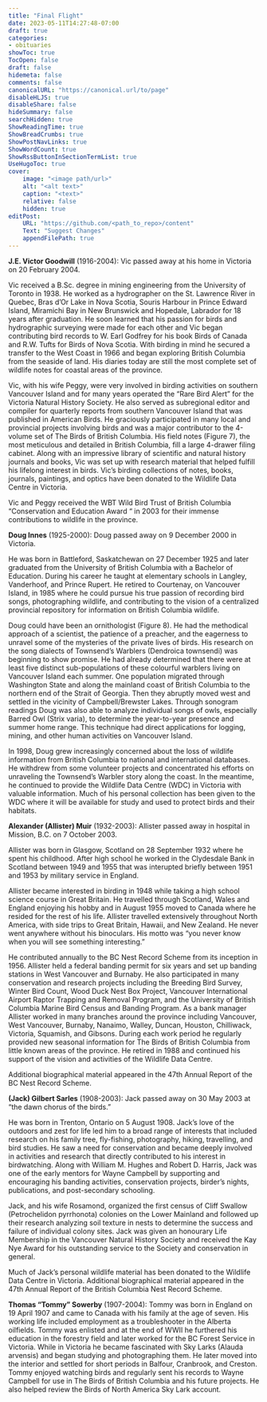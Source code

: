 ```yaml
---
title: "Final Flight"
date: 2023-05-11T14:27:48-07:00
draft: true
categories:
- obituaries
showToc: true
TocOpen: false
draft: false
hidemeta: false
comments: false
canonicalURL: "https://canonical.url/to/page"
disableHLJS: true 
disableShare: false
hideSummary: false
searchHidden: true
ShowReadingTime: true
ShowBreadCrumbs: true
ShowPostNavLinks: true
ShowWordCount: true
ShowRssButtonInSectionTermList: true
UseHugoToc: true
cover:
    image: "<image path/url>" 
    alt: "<alt text>" 
    caption: "<text>" 
    relative: false
    hidden: true
editPost:
    URL: "https://github.com/<path_to_repo>/content"
    Text: "Suggest Changes" 
    appendFilePath: true 
---
```


**J.E. Victor Goodwill** (1916-2004): Vic passed away at his home in Victoria on 20 February 2004. 

Vic received a B.Sc. degree in mining engineering from the University of Toronto in 1938. He worked as a hydrographer on the St. Lawrence River in Quebec, Bras d’Or Lake in Nova Scotia, Souris Harbour in Prince Edward Island, Miramichi Bay in New Brunswick and Hopedale, Labrador for 18 years after graduation. He soon learned that his passion for birds and hydrographic surveying were made for each other and Vic began contributing bird records to W. Earl Godfrey for his book Birds of Canada and R.W. Tufts for Birds of Nova Scotia. With birding in mind he secured a transfer to the West Coast in 1966 and began exploring British Columbia from the seaside of land. His diaries today are still the most complete set of wildlife notes for coastal areas of the province. 

Vic, with his wife Peggy, were very involved in birding activities on southern Vancouver Island and for many years operated the “Rare Bird Alert” for the Victoria Natural History Society. He also served as subregional editor and compiler for quarterly reports from southern Vancouver Island that was published in American Birds. He graciously participated in many local and provincial projects involving birds and was a major contributor to the 4-volume set of The Birds of British Columbia. His field notes (Figure 7), the most meticulous and detailed in British Columbia, fill a large 4-drawer filing cabinet. Along with an impressive library of scientific and natural history journals and books, Vic was set up with research material that helped fulfill his lifelong interest in birds. Vic’s birding collections of notes, books, journals, paintings, and optics have been donated to the Wildlife Data Centre in Victoria. 

Vic and Peggy received the WBT Wild Bird Trust of British Columbia “Conservation and Education Award “ in 2003 for their immense contributions to wildlife in the province.

**Doug Innes** (1925-2000): Doug passed away on 9 December 2000 in Victoria. 

He was born in Battleford, Saskatchewan on 27 December 1925 and later graduated from the University of British Columbia with a Bachelor of Education. During his career he taught at elementary schools in Langley, Vanderhoof, and Prince Rupert. He retired to Courtenay, on Vancouver Island, in 1985 where he could pursue his true passion of recording bird songs, photographing wildlife, and contributing to the vision of a centralized provincial repository for information on British Columbia wildlife. 

Doug could have been an ornithologist (Figure 8). He had the methodical approach of a scientist, the patience of a preacher, and the eagerness to unravel some of the mysteries of the private lives of birds. His research on the song dialects of Townsend’s Warblers (Dendroica townsendi) was beginning to show promise. He had already determined that there were at least five distinct sub-populations of these colourful warblers living on Vancouver Island each summer. One population migrated through Washington State and along the mainland coast of British Columbia to the northern end of the Strait of Georgia. Then they abruptly moved west and settled in the vicinity of Campbell/Brewster Lakes. Through sonogram readings Doug was also able to analyze individual songs of owls, especially Barred Owl (Strix varia), to determine the year-to-year presence and summer home range. This technique had direct applications for logging, mining, and other human activities on Vancouver Island. 

In 1998, Doug grew increasingly concerned about the loss of wildlife information from British Columbia to national and international databases. He withdrew from some volunteer projects and concentrated his efforts on unraveling the Townsend’s Warbler story along the coast. In the meantime, he continued to provide the Wildlife Data Centre (WDC) in Victoria with valuable information. Much of his personal collection has been given to the WDC where it will be available for study and used to protect birds and their habitats.

**Alexander (Allister) Muir** (1932-2003): Allister passed away in hospital in Mission, B.C. on 7 October 2003. 

Allister was born in Glasgow, Scotland on 28 September 1932 where he spent his childhood. After high school he worked in the Clydesdale Bank in Scotland between 1949 and 1955 that was interupted briefly between 1951 and 1953 by military service in England. 

Allister became interested in birding in 1948 while taking a high school science course in Great Britain. He travelled through Scotland, Wales and England enjoying his hobby and in August 1955 moved to Canada where he resided for the rest of his life. Allister travelled extensively throughout North America, with side trips to Great Britain, Hawaii, and New Zealand. He never went anywhere without his binoculars. His motto was “you never know when you will see something interesting.” 

He contributed annually to the BC Nest Record Scheme from its inception in 1956. Allister held a federal banding permit for six years and set up banding stations in West Vancouver and Burnaby. He also participated in many conservation and research projects including the Breeding Bird Survey, Winter Bird Count, Wood Duck Nest Box Project, Vancouver International Airport Raptor Trapping and Removal Program, and the University of British Columbia Marine Bird Census and Banding Program. As a bank manager Allister worked in many branches around the province including Vancouver, West Vancouver, Burnaby, Nanaimo, Walley, Duncan, Houston, Chilliwack, Victoria, Squamish, and Gibsons. During each work period he regularly provided new seasonal information for The Birds of British Columbia from little known areas of the province. He retired in 1988 and continued his support of the vision and activities of the Wildlife Data Centre. 

Additional biographical material appeared in the 47th Annual Report of the BC Nest Record Scheme.

**(Jack) Gilbert Sarles** (1908-2003): Jack passed away on 30 May 2003 at “the dawn chorus of the birds.” 

He was born in Trenton, Ontario on 5 August 1908. Jack’s love of the outdoors and zest for life led him to a broad range of interests that included research on his family tree, fly-fishing, photography, hiking, travelling, and bird studies. He saw a need for conservation and became deeply involved in activities and research that directly contributed to his interest in birdwatching. Along with William M. Hughes and Robert D. Harris, Jack was one of the early mentors for Wayne Campbell by supporting and encouraging his banding activities, conservation projects, birder’s nights, publications, and post-secondary schooling. 

Jack, and his wife Rosamond, organized the first census of Cliff Swallow (Petrochelidon pyrrhonota) colonies on the Lower Mainland and followed up their research analyzing soil texture in nests to determine the success and failure of individual colony sites. Jack was given an honourary Life Membership in the Vancouver Natural History Society and received the Kay Nye Award for his outstanding service to the Society and conservation in general. 

Much of Jack’s personal wildlife material has been donated to the Wildlife Data Centre in Victoria. Additional biographical material appeared in the 47th Annual Report of the British Columbia Nest Record Scheme.

**Thomas “Tommy” Sowerby** (1907-2004): Tommy was born in England on 19 April 1907 and came to Canada with his family at the age of seven. His working life included employment as a troubleshooter in the Alberta oilfields. Tommy was enlisted and at the end of WWII he furthered his education in the forestry field and later worked for the BC Forest Service in Victoria. While in Victoria he became fascinated with Sky Larks (Alauda arvensis) and began studying and photographing them. He later moved into the interior and settled for short periods in Balfour, Cranbrook, and Creston. Tommy enjoyed watching birds and regularly sent his records to Wayne Campbell for use in The Birds of British Columbia and his future projects. He also helped review the Birds of North America Sky Lark account.